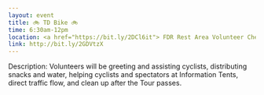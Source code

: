 ```yaml
---
layout: event
title: 🚲 TD Bike 🚲
time: 6:30am-12pm
location: <a href="https://bit.ly/2DCl6it"> FDR Rest Area Volunteer Check-In </a>, Manhattan
link: http://bit.ly/2GDVtzX
---
```

Description: Volunteers will be greeting and assisting cyclists, distributing snacks and water, helping cyclists and spectators at Information Tents, direct traffic flow, and clean up after the Tour passes.
